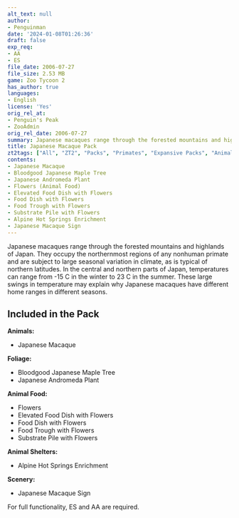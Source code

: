 ```yaml
---
alt_text: null
author:
- Penguinman
date: '2024-01-08T01:26:36'
draft: false
exp_req:
- AA
- ES
file_date: 2006-07-27
file_size: 2.53 MB
game: Zoo Tycoon 2
has_author: true
languages:
- English
license: 'Yes'
orig_rel_at:
- Penguin's Peak
- ZooAdmin
orig_rel_date: 2006-07-27
summary: Japanese macaques range through the forested mountains and highlands of Japan.
title: Japanese Macaque Pack
zt2tags: ["All", "ZT2", "Packs", "Primates", "Expansive Packs", "Animals", "Asian", "Foliage", "Objects", "Animal Enrichment", "Animal Food", "Signs", "Mammals", "Shelters", "Scenery"]
contents:
- Japanese Macaque
- Bloodgood Japanese Maple Tree
- Japanese Andromeda Plant
- Flowers (Animal Food)
- Elevated Food Dish with Flowers
- Food Dish with Flowers
- Food Trough with Flowers
- Substrate Pile with Flowers
- Alpine Hot Springs Enrichment
- Japanese Macaque Sign
---
```

Japanese macaques range through the forested mountains and highlands of Japan. They occupy the northernmost regions of any nonhuman primate and are subject to large seasonal variation in climate, as is typical of northern latitudes. In the central and northern parts of Japan, temperatures can range from -15 C in the winter to 23 C in the summer. These large swings in temperature may explain why Japanese macaques have different home ranges in different seasons.

## Included in the Pack

**Animals:**
- Japanese Macaque

**Foliage:**
- Bloodgood Japanese Maple Tree
- Japanese Andromeda Plant

**Animal Food:**
- Flowers
- Elevated Food Dish with Flowers
- Food Dish with Flowers
- Food Trough with Flowers
- Substrate Pile with Flowers

**Animal Shelters:**
- Alpine Hot Springs Enrichment

**Scenery:**
- Japanese Macaque Sign

For full functionality, ES and AA are required.
